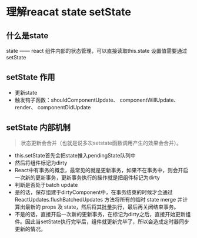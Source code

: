 # 理解reacat state setState

## 什么是state 
state —— react 组件内部的状态管理，可以直接读取this.state
设置值需要通过 setState

## setState 作用
- 更新state
- 触发钩子函数：shouldComponentUpdate、 componentWillUpdate、 render、 componentDidUpdate

## setState 内部机制
>状态更新会合并（也就是说多次setstate函数调用产生的效果会合并）。
- this.setState首先会把state推入pendingState队列中
- 然后将组件标记为dirty
- React中有事务的概念，最常见的就是更新事务，如果不在事务中，则会开启一次新的更新事务，更新事务执行的操作就是把组件标记为dirty
- 判断是否处于batch update
- 是的话，保存组建于dirtyComponent中，在事务结束的时候才会通过 ReactUpdates.flushBatchedUpdates 方法将所有的临时 state merge 并计算出最新的    props 及 state，然后将其批量执行，最后再关闭结束事务。
- 不是的话，直接开启一次新的更新事务，在标记为dirty之后，直接开始更新组件。因此当setState执行完毕后，组件就更新完毕了，所以会造成定时器同步更新的情况。